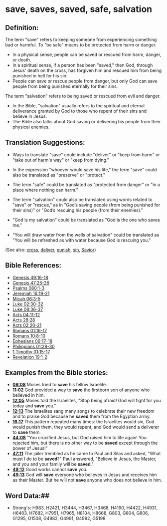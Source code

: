 # save, saves, saved, safe, salvation #

## Definition: ##

The term "save" refers to keeping someone from experiencing something bad or harmful. To "be safe" means to be protected from harm or danger.

* In a physical sense, people can be saved or rescued from harm, danger, or death.
* In a spiritual sense, if a person has been "saved," then God, through Jesus' death on the cross, has forgiven him and rescued him from being punished in hell for his sin.
* People can save or rescue people from danger, but only God can save people from being punished eternally for their sins.

The term "salvation" refers to being saved or rescued from evil and danger.

* In the Bible, "salvation" usually refers to the spiritual and eternal deliverance granted by God to those who repent of their sins and believe in Jesus.
* The Bible also talks about God saving or delivering his people from their physical enemies.

## Translation Suggestions: ##

* Ways to translate "save" could include "deliver" or "keep from harm" or "take out of harm's way" or "keep from dying."
* In the expression "whoever would save his life," the term "save" could also be translated as "preserve" or "protect."
* The term "safe" could be translated as "protected from danger" or "in a place where nothing can harm."

* The term "salvation" could also be translated using words related to "save" or "rescue," as in "God’s saving people (from being punished for their sins)" or "God’s rescuing his people (from their enemies)."
* "God is my salvation" could be translated as "God is the one who saves me."
* "You will draw water from the wells of salvation" could be translated as "You will be refreshed as with water because God is rescuing you."

(See also: [cross](cross.md), [deliver](../other/deliverer.md), [punish](../other/punish.md), [sin](sin.md), [Savior](savior.md))

## Bible References: ##

* [Genesis 49:16-18](rc://en/tn/help/gen/49/16)
* [Genesis 47:25-26](rc://en/tn/help/gen/47/25)
* [Psalms 080:1-3](rc://en/tn/help/psa/080/001)
* [Jeremiah 16:19-21](rc://en/tn/help/jer/16/19)
* [Micah 06:3-5](rc://en/tn/help/mic/06/03)
* [Luke 02:30-32](rc://en/tn/help/luk/02/30)
* [Luke 08:36-37](rc://en/tn/help/luk/08/36)
* [Acts 04:11-12](rc://en/tn/help/act/04/11)
* [Acts 28:28](rc://en/tn/help/act/28/28)
* [Acts 02:20-21](rc://en/tn/help/act/02/20)
* [Romans 01:16-17](rc://en/tn/help/rom/01/16)
* [Romans 10:8-10](rc://en/tn/help/rom/10/08)
* [Ephesians 06:17-18](rc://en/tn/help/eph/06/17)
* [Philippians 01:28-30](rc://en/tn/help/php/01/28)
* [1 Timothy 01:15-17](rc://en/tn/help/1ti/01/15)
* [Revelation 19:1-2](rc://en/tn/help/rev/19/01)

## Examples from the Bible stories: ##

* __[09:08](rc://en/tn/help/obs/09/08)__ Moses tried to __save__  his fellow Israelite.
* __[11:02](rc://en/tn/help/obs/11/02)__ God provided a way to __save__  the firstborn son of anyone who believed in him.
* __[12:05](rc://en/tn/help/obs/12/05)__ Moses told the Israelites, "Stop being afraid! God will fight for you today and __save__  you."
* __[12:13](rc://en/tn/help/obs/12/13)__ The Israelites sang many songs to celebrate their new freedom and to praise God because he __saved__  them from the Egyptian army.
* __[16:17](rc://en/tn/help/obs/16/17)__ This pattern repeated many times: the Israelites would sin, God would punish them, they would repent, and God would send a deliverer to __save__  them.
* __[44:08](rc://en/tn/help/obs/44/08)__ "You crucified Jesus, but God raised him to life again! You rejected him, but there is no other way to be __saved__  except through the power of Jesus!"
* __[47:11](rc://en/tn/help/obs/47/11)__ The jailer trembled as he came to Paul and Silas and asked, "What must I do to be __saved__?" Paul answered, "Believe in Jesus, the Master, and you and your family will be __saved__."
* __[49:12](rc://en/tn/help/obs/49/12)__ Good works cannot __save__  you.
* __[49:13](rc://en/tn/help/obs/49/13)__ God will __save__  everyone who believes in Jesus and receives him as their Master. But he will not __save__  anyone who does not believe in him.


## Word Data:##

* Strong's: H983, H2421, H3444, H3467, H3468, H4190, H4422, H4931, H6403, H7682, H7951, H7965, H8104, H8668, G803, G804, G806, G1295, G1508, G4982, G4991, G4992, G5198
